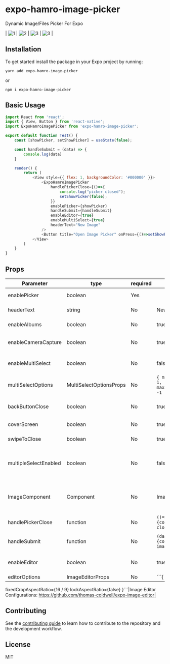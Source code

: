 # expo-hamro-image-picker

Dynamic Image/Files Picker For Expo

| ![1](/examples/screenshots/1.jpeg) | ![2](/examples/screenshots/2.jpeg) | ![3](/examples/screenshots/3.jpeg) | ![3](/examples/screenshots/4.jpeg) |


## Installation

To get started install the package in your Expo project by running:

```
yarn add expo-hamro-image-picker
```

or

```
npm i expo-hamro-image-picker
```

## Basic Usage

```js
import React from 'react';
import { View, Button } from 'react-native';
import ExpoHamroImagePicker from 'expo-hamro-image-picker';

export default function Test() {
    const [showPicker, setShowPicker] = useState(false);

    const handleSubmit = (data) => {
        console.log(data)
    }

    render() {
        return (
            <View style={{ flex: 1, backgroundColor: '#000000' }}>
                <ExpoHamroImagePicker
                    handlePickerClose={()=>{
                        console.log("picker closed");
                        setShowPicker(false);
                    }}
                    enablePicker={showPicker}
                    handleSubmit={handleSubmit}
                    enableEditor={true}
                    enableMultiSelect={true}
                    headerText="New Image"
                />
                <Button title="Open Image Picker" onPress={()=>setShowPicker(true)}/>
            </View>
        )
    }
}
```
## Props

| Parameter     | type  | required |  default | description   |
| ------------- | ----- | -------- | -------- | ------------- |
| enablePicker|boolean|Yes||open/hide image picker|
| headerText|string|No|New Post|header text shows at top|
| enableAlbums|boolean|No|true|allows select albums|
| enableCameraCapture|boolean|No|true|allows capture image using camera|
| enableMultiSelect|boolean|No|false|allows select multiple image/file|
| multiSelectOptions|MultiSelectOptionsProps|No|```{ minimumImageCount: 1, maximumImageCount: -1 }```|configuration for multi image/file select|
| backButtonClose|boolean|No|true|close image picker on back button press|
| coverScreen|boolean|No|true|covers entire screen|
| swipeToClose|boolean|No|true|swipe down to close|
| multipleSelectEnabled|boolean|No|false|multiple image/file select enabled by default when picker opens|
| ImageComponent|Component|No|ImageBackground|allows to use different Image Component. i.e. Image/FastImage etc.|
| handlePickerClose|function|No|```()=>{console.log("picker closes")}```|triggers when picker closes|
| handleSubmit|function|No|```(data)=>{console.log("picked image", data)}```|triggers when everything is done|
| enableEditor|boolean|No|true|enable editor to allow edit picked image|
| editorOptions|ImageEditorProps|No|```{
fixedCropAspectRatio={16 / 9}
lockAspectRatio={false}
}```|Image Editor Configurations: https://github.com/thomas-coldwell/expo-image-editor|

## Contributing

See the [contributing guide](CONTRIBUTING.md) to learn how to contribute to the repository and the development workflow.

## License

MIT
